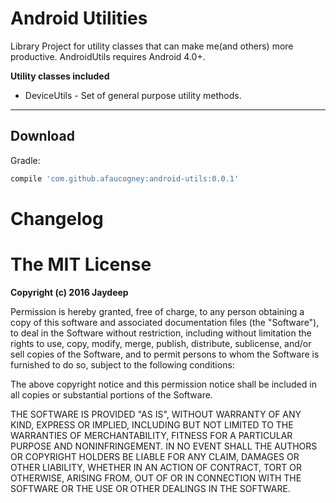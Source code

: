 Android Utilities
=============

Library Project for utility classes that can make me(and others) more productive.
AndroidUtils requires Android 4.0+.


**Utility classes included**

* DeviceUtils - Set of general purpose utility methods.

----

Download
--------
Gradle:
```groovy
compile 'com.github.afaucogney:android-utils:0.0.1'
```

Changelog
============


The MIT License
=============

**Copyright (c) 2016 Jaydeep**

Permission is hereby granted, free of charge, to any person obtaining a copy
of this software and associated documentation files (the "Software"), to deal
in the Software without restriction, including without limitation the rights
to use, copy, modify, merge, publish, distribute, sublicense, and/or sell
copies of the Software, and to permit persons to whom the Software is
furnished to do so, subject to the following conditions:

The above copyright notice and this permission notice shall be included in
all copies or substantial portions of the Software.

THE SOFTWARE IS PROVIDED "AS IS", WITHOUT WARRANTY OF ANY KIND, EXPRESS OR
IMPLIED, INCLUDING BUT NOT LIMITED TO THE WARRANTIES OF MERCHANTABILITY,
FITNESS FOR A PARTICULAR PURPOSE AND NONINFRINGEMENT. IN NO EVENT SHALL THE
AUTHORS OR COPYRIGHT HOLDERS BE LIABLE FOR ANY CLAIM, DAMAGES OR OTHER
LIABILITY, WHETHER IN AN ACTION OF CONTRACT, TORT OR OTHERWISE, ARISING FROM,
OUT OF OR IN CONNECTION WITH THE SOFTWARE OR THE USE OR OTHER DEALINGS IN
THE SOFTWARE.